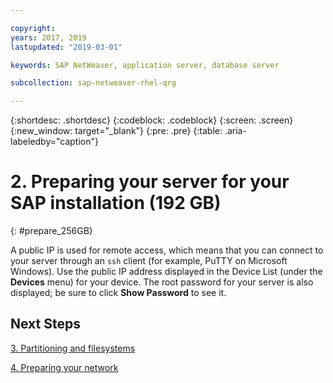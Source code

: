 ```yaml
---

copyright:
years: 2017, 2019
lastupdated: "2019-03-01"

keywords: SAP NetWeaver, application server, database server

subcollection: sap-netweaver-rhel-qrg

---
```


{:shortdesc: .shortdesc}
{:codeblock: .codeblock}
{:screen: .screen}
{:new_window: target="_blank"}
{:pre: .pre}
{:table: .aria-labeledby="caption"}

# 2. Preparing your server for your SAP installation (192 GB)
{: #prepare_256GB}

A public IP is used for remote access, which means that you can connect to your server through an `ssh` client (for example, PuTTY on Microsoft Windows). Use the public IP address displayed in the Device List (under the **Devices** menu) for your device. The root password for your server is also displayed; be sure to click **Show Password** to see it.

## Next Steps

 [3. Partitioning and filesystems](/docs/infrastructure/sap-netweaver-rhel-qrg?topic=sap-netweaver-rhel-qrg-3-partitioning-and-file-systems#partition-256GB)

 [4. Preparing your network](/docs/infrastructure/sap-netweaver-rhel-qrg?topic=sap-netweaver-rhel-qrg-network#network)
